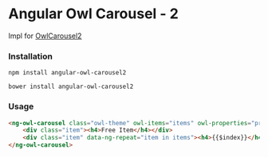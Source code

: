 # Angular Owl Carousel - 2

Impl for [OwlCarousel2]


### Installation

```ssh
npm install angular-owl-carousel2
```

```ssh
bower install angular-owl-carousel2
```


### Usage

```html
<ng-owl-carousel class="owl-theme" owl-items="items" owl-properties="properties">
    <div class="item"><h4>Free Item</h4></div>
    <div class="item" data-ng-repeat="item in items"><h4>{{$index}}</h4></div>
</ng-owl-carousel>
```
   [OwlCarousel2]: <https://github.com/OwlCarousel2/OwlCarousel2>
